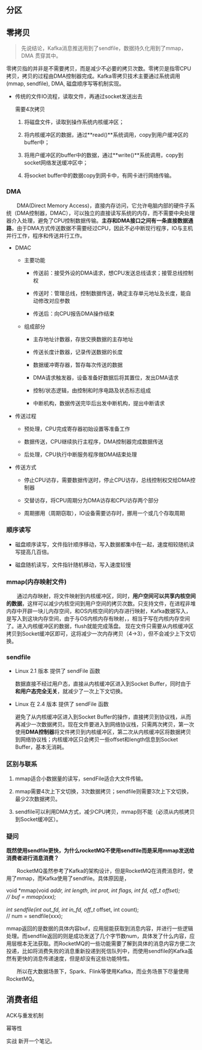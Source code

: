 ## 分区

## 零拷贝

> 先说结论，Kafka消息推送用到了sendfile，数据持久化用到了mmap，DMA 贯穿其中。

零拷贝指的并非是不需要拷贝，而是减少不必要的拷贝次数。零拷贝是指零CPU拷贝，拷贝的过程由DMA控制器完成。Kafka零拷贝技术主要通过系统调用(mmap, sendfile), DMA, 磁盘顺序写等机制实现。

- 传统的文件IO流程，读取文件，再通过socket发送出去
    
    需要4次拷贝
    
    1. 将磁盘文件，读取到操作系统内核缓冲区；
        
    2. 将内核缓冲区的数据，通过**read()**系统调用，copy到用户缓冲区的buffer中；
        
    3. 将用户缓冲区的buffer中的数据，通过**write()**系统调用，copy到socket网络发送缓冲区中；
        
    4. 将socket buffer中的数据copy到网卡中，有网卡进行网络传输。
        

### DMA

  DMA(Direct Memory Access)，直接内存访问，它允许电脑内部的硬件子系统（DMA控制器，DMAC），可以独立的直接读写系统的内存，而不需要中央处理器介入处理，避免了CPU控制数据传输。**主存和DMA接口之间有一条直接数据通路**，由于DMA方式传送数据不需要经过CPU，因此不必中断现行程序，IO与主机并行工作，程序和传送并行工作。

- DMAC
    
    - 主要功能
        
        - 传送前：接受外设的DMA请求，想CPU发送总线请求；接管总线控制权
            
        - 传送时：管理总线，控制数据传送，确定主存单元地址及长度，能自动修改对应参数
            
        - 传送后：向CPU报告DMA操作结束
            
    - 组成部分
        
        - 主存地址计数器，存放交换数据的主存地址
            
        - 传送长度计数器，记录传送数据的长度
            
        - 数据缓冲寄存器，暂存每次传送的数据
            
        - DMA请求触发器，设备准备好数据后将其置位，发出DMA请求
            
        - 控制/状态逻辑，由控制和时序电路及状态标志组成
            
        - 中断机构，数据传送完毕后出发中断机构，提出中断请求
            
- 传送过程
    
    - 预处理，CPU完成寄存器初始设置等准备工作
        
    - 数据传送，CPU继续执行主程序，DMA控制器完成数据传送
        
    - 后处理，CPU执行中断服务程序做DMA结束处理
        
- 传送方式
    
    - 停止CPU访存，需要数据传送时，停止CPU访存，总线控制权交给DMA控制器
        
    - 交替访存，将CPU周期分为DMA访存和CPU访存两个部分
        
    - 周期挪用（周期窃取），IO设备需要访存时，挪用一个或几个存取周期
        

### 顺序读写

- 磁盘顺序读写，文件指针顺序移动，写入数据都集中在一起，速度相较随机读写提高几百倍。
    
- 磁盘随机读写，文件指针随机移动，写入速度较慢
    

### mmap(内存映射文件)

  通过内存映射，将文件映射到内核缓冲区，同时，**用户空间可以共享内核空间的数据**，这样可以减少内核空间到用户空间的拷贝次数。只支持文件，在进程非堆内存中开辟一块儿内存空间，和OS内核空间的内存进行映射，Kafka数据写入，是写入到这块内存空间，由于与OS内核内存有映射，，相当于写在内核内存空间了。进入内核缓冲区的数据，flush就能完成落盘。 现在文件只需要从内核缓冲区拷贝到Socket缓冲区即可，这将减少一次内存拷贝（4->3），但不会减少上下文切换。

### sendfile

- Linux 2.1 版本 提供了 sendFile 函数
    
    数据直接不经过用户态，直接从内核缓冲区进入到Socket Buffer，同时由于**和用户态完全无关**，就减少了一次上下文切换。
    

- Linux 在 2.4 版本 提供了 sendFile 函数
    
    避免了从内核缓冲区进入到Socket Buffer的操作，直接拷贝到协议栈，从而再减少一次数据拷贝。现在文件要进入到网络协议栈，只需两次拷贝，第一次使用**DMA控制器**将文件拷贝到内核缓冲区，第二次从内核缓冲区将数据拷贝到网络协议栈；内核缓冲区只会拷贝一些offset和length信息到Socket Buffer，基本无消耗。
    

### 区别与联系

1. mmap适合小数据量的读写，sendFile适合大文件传输。
    
2. mmap需要4次上下文切换，3次数据拷贝；sendfile则需要3次上下文切换，最少2次数据拷贝。
    
3. sendfile可以利用DMA方式，减少CPU拷贝，mmap则不能（必须从内核拷贝到Socket缓冲区）。
    

### 疑问

**既然使用sendfile更快，为什么rocketMQ不使用sendfile而是采用mmap发送给消费者进行消息消费？**

  RocketMQ虽然参考了Kafka的架构设计，但是RocketMQ在消费消息时，使用了mmap，而Kafka使用了sendfile。具体原因是，

void *mmap(void *addr, int length, int prot, int flags, int fd, off_t offset);  
// buf = mmap(xxx);  
​  
int sendfile(int out_fd, int in_fd, off_t* offset, int count);  
// num = sendfile(xxx);

mmap返回的是数据的具体内容buf，应用层能获取到消息内容，并进行一些逻辑处理。而sendfile返回的则是成功发送了几个字节数num，具体发了什么内容，应用层根本无法获取。而RocketMQ的一些功能需要了解到具体的消息内容方便二次投递，比如将消费失败的消息重新投递到死信队列中，而使用sendfile的Kafka虽然有更快的消息传递速度，但是却没有这些功能特性。

  所以在大数据场景下，Spark、Flink等使用Kafka，而业务场景下尽量使用RocketMQ。

## 消费者组

ACK与重发机制

幂等性

实战 新开一个笔记。